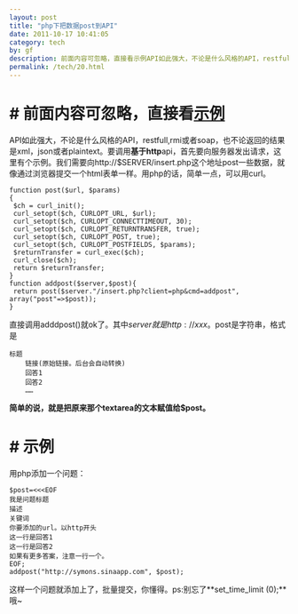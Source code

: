 ```yaml
---
layout: post
title: "php下把数据post到API"
date: 2011-10-17 10:41:05
category: tech
by: gf
description: 前面内容可忽略，直接看示例API如此强大，不论是什么风格的API，restfull,rmi或者soap，也不论返回的结果是xml，json或者plaintext。要调用基于httpapi，首先要向服务器发出请求，这里有
permalink: /tech/20.html
---
```

# # 前面内容可忽略，直接看[示例][Link 1] ##

API如此强大，不论是什么风格的API，restfull,rmi或者soap，也不论返回的结果是xml，json或者plaintext。要调用**基于http**api，首先要向服务器发出请求，这里有个示例。我们需要向http://$SERVER/insert.php这个地址post一些数据，就像通过浏览器提交一个html表单一样。用php的话，简单一点，可以用curl。

    function post($url, $params)
    {
     $ch = curl_init();
     curl_setopt($ch, CURLOPT_URL, $url);
     curl_setopt($ch, CURLOPT_CONNECTTIMEOUT, 30);
     curl_setopt($ch, CURLOPT_RETURNTRANSFER, true);
     curl_setopt($ch, CURLOPT_POST, true);
     curl_setopt($ch, CURLOPT_POSTFIELDS, $params);
     $returnTransfer = curl_exec($ch);
     curl_close($ch);
     return $returnTransfer;
    }
    function addpost($server,$post){
     return post($server."/insert.php?client=php&cmd=addpost", array("post"=>$post));
    }

直接调用adddpost()就ok了。其中$server就是http://xxx。$post是字符串，格式是

    标题
        链接(原始链接。后台会自动转换)
        回答1
        回答2
        ……

**简单的说，就是把原来那个textarea的文本赋值给$post。**

# # 示例 ##

用php添加一个问题：

    $post=<<<EOF
    我是问题标题
    描述
    关键词
    你要添加的url。以http开头
    这一行是回答1
    这一行是回答2
    如果有更多答案，注意一行一个。
    EOF;
    addpost("http://symons.sinaapp.com", $post);

这样一个问题就添加上了，批量提交，你懂得。ps:别忘了**set\_time\_limit (0);**哦~


[Link 1]: http://www.gfzj.us#ex
